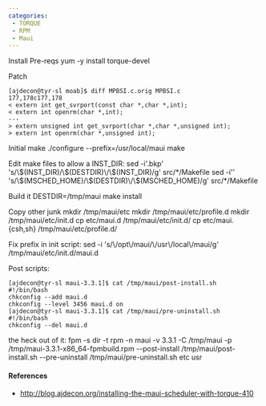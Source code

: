 ```yaml
---
categories:
 - TORQUE
 - RPM
 - Maui
---
```

Install Pre-reqs yum -y install torque-devel

Patch

    [ajdecon@tyr-sl moab]$ diff MPBSI.c.orig MPBSI.c
    177,178c177,178
    < extern int get_svrport(const char *,char *,int);
    < extern int openrm(char *,int);
    ---
    > extern unsigned int get_svrport(char *,char *,unsigned int);
    > extern int openrm(char *,unsigned int);

Initial make ./configure --prefix=/usr/local/maui make

Edit make files to allow a INST\_DIR: sed -i'.bkp'
's/\\\$(INST\_DIR)/\\\$(DESTDIR)\\/\\\$(INST\_DIR)/g' src/\*/Makefile
sed -i'' 's/\\\$(MSCHED\_HOME)/\\\$(DESTDIR)\\/\\\$(MSCHED\_HOME)/g'
src/\*/Makefile

Build it DESTDIR=/tmp/maui make install

Copy other junk mkdir /tmp/maui/etc mkdir /tmp/maui/etc/profile.d mkdir
/tmp/maui/etc/init.d cp etc/maui.d /tmp/maui/etc/init.d/ cp
etc/maui.{csh,sh} /tmp/maui/etc/profile.d/

Fix prefix in init script: sed -i
's/\\/opt\\/maui/\\/usr\\/local\\/maui/g' /tmp/maui/etc/init.d/maui.d

Post scripts:

    [ajdecon@tyr-sl maui-3.3.1]$ cat /tmp/maui/post-install.sh 
    #!/bin/bash
    chkconfig --add maui.d
    chkconfig --level 3456 maui.d on
    [ajdecon@tyr-sl maui-3.3.1]$ cat /tmp/maui/pre-uninstall.sh 
    #!/bin/bash
    chkconfig --del maui.d

<fpm> the heck out of it: fpm -s dir -t rpm -n maui -v 3.3.1 -C
/tmp/maui -p /tmp/maui-3.3.1-x86\_64-fpmbuild.rpm --post-install
/tmp/maui/post-install.sh --pre-uninstall /tmp/maui/pre-uninstall.sh etc
usr

#### References

-   <http://blog.ajdecon.org/installing-the-maui-scheduler-with-torque-410>


